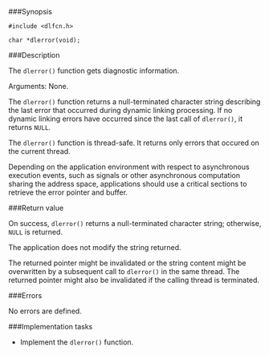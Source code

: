 ###Synopsis

`#include <dlfcn.h>`

`char *dlerror(void);`

###Description

The `dlerror()` function gets diagnostic information.

Arguments:
None.
 
The `dlerror()` function returns a null-terminated character string describing the last error that occurred during dynamic linking processing. If no dynamic linking errors have occurred since the last call of `dlerror()`, it returns `NULL`.

The `dlerror()` function is thread-safe. It returns only errors that occured on the current thread.

Depending on the application environment with respect to asynchronous execution events, such as signals or other asynchronous computation sharing the address space, applications should use a critical sections to retrieve the error pointer and buffer.
 
###Return value

On success, `dlerror()` returns a null-terminated character string; otherwise, `NULL` is returned.

The application does not modify the string returned. 

The returned pointer might be invalidated or the string content might be overwritten by a subsequent call to `dlerror()` in the same thread. The returned pointer might also be invalidated if the calling thread is terminated.

###Errors

No errors are defined.

###Implementation tasks

* Implement the `dlerror()` function.